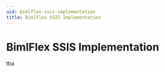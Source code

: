 ```yaml
---
uid: bimlflex-ssis-implementation
title: BimlFlex SSIS Implementation
---
```

# BimlFlex SSIS Implementation

tba
